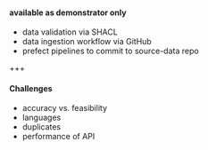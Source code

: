 #### available as demonstrator only
* data validation via SHACL<!-- .element: class="fragment" -->
* data ingestion workflow via GitHub<!-- .element: class="fragment" -->
* prefect pipelines to commit to source-data repo<!-- .element: class="fragment" -->

+++

#### Challenges

* accuracy vs. feasibility<!-- .element: class="fragment" -->
* languages<!-- .element: class="fragment" -->
* duplicates<!-- .element: class="fragment" -->
* performance of API<!-- .element: class="fragment" --> 